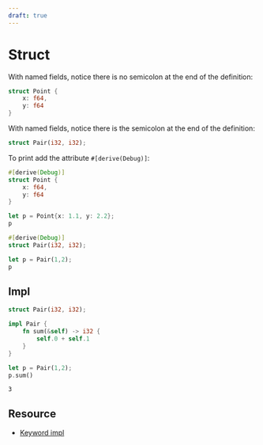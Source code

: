 ```yaml
---
draft: true
---
```


# Struct

With named fields, notice there is no semicolon at the end of the definition:

```rust
struct Point {
    x: f64,
    y: f64
}
```

With named fields, notice there is the semicolon at the end of the definition:


```rust
struct Pair(i32, i32);
```

To print add the attribute `#[derive(Debug)]`:

```rust
#[derive(Debug)]
struct Point {
    x: f64,
    y: f64
}

let p = Point{x: 1.1, y: 2.2};
p
```

```rust
#[derive(Debug)]
struct Pair(i32, i32);

let p = Pair(1,2);
p
```

## Impl

```rust
struct Pair(i32, i32);

impl Pair {
    fn sum(&self) -> i32 {
        self.0 + self.1
    }
}

let p = Pair(1,2);
p.sum()
```

```output
3
```

## Resource

* [Keyword impl](https://doc.rust-lang.org/std/keyword.impl.html)
